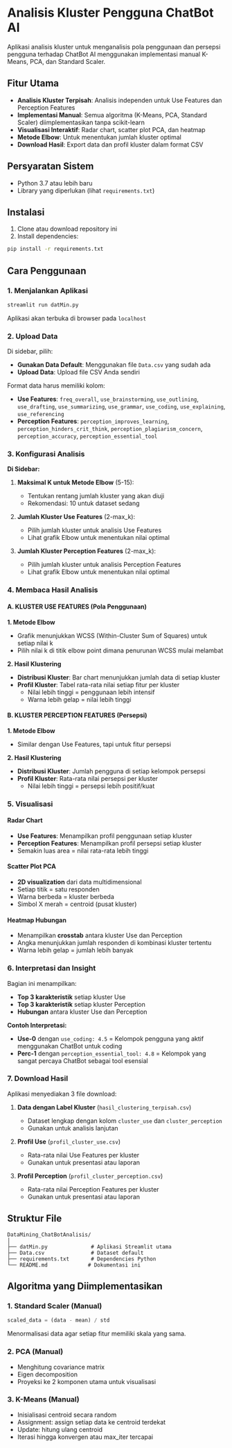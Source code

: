 # Analisis Kluster Pengguna ChatBot AI

Aplikasi analisis kluster untuk menganalisis pola penggunaan dan persepsi pengguna terhadap ChatBot AI menggunakan implementasi manual K-Means, PCA, dan Standard Scaler.

## Fitur Utama

- **Analisis Kluster Terpisah**: Analisis independen untuk Use Features dan Perception Features
- **Implementasi Manual**: Semua algoritma (K-Means, PCA, Standard Scaler) diimplementasikan tanpa scikit-learn
- **Visualisasi Interaktif**: Radar chart, scatter plot PCA, dan heatmap
- **Metode Elbow**: Untuk menentukan jumlah kluster optimal
- **Download Hasil**: Export data dan profil kluster dalam format CSV

## Persyaratan Sistem

- Python 3.7 atau lebih baru
- Library yang diperlukan (lihat `requirements.txt`)

## Instalasi

1. Clone atau download repository ini
2. Install dependencies:
```bash
pip install -r requirements.txt
```

## Cara Penggunaan

### 1. Menjalankan Aplikasi

```bash
streamlit run datMin.py
```

Aplikasi akan terbuka di browser pada `localhost`

### 2. Upload Data

Di sidebar, pilih:
- **Gunakan Data Default**: Menggunakan file `Data.csv` yang sudah ada
- **Upload Data**: Upload file CSV Anda sendiri

Format data harus memiliki kolom:
- **Use Features**: `freq_overall`, `use_brainstorming`, `use_outlining`, `use_drafting`, `use_summarizing`, `use_grammar`, `use_coding`, `use_explaining`, `use_referencing`
- **Perception Features**: `perception_improves_learning`, `perception_hinders_crit_think`, `perception_plagiarism_concern`, `perception_accuracy`, `perception_essential_tool`

### 3. Konfigurasi Analisis

**Di Sidebar:**

1. **Maksimal K untuk Metode Elbow** (5-15): 
   - Tentukan rentang jumlah kluster yang akan diuji
   - Rekomendasi: 10 untuk dataset sedang

2. **Jumlah Kluster Use Features** (2-max_k):
   - Pilih jumlah kluster untuk analisis Use Features
   - Lihat grafik Elbow untuk menentukan nilai optimal

3. **Jumlah Kluster Perception Features** (2-max_k):
   - Pilih jumlah kluster untuk analisis Perception Features
   - Lihat grafik Elbow untuk menentukan nilai optimal

### 4. Membaca Hasil Analisis

#### A. KLUSTER USE FEATURES (Pola Penggunaan)

**1. Metode Elbow**
- Grafik menunjukkan WCSS (Within-Cluster Sum of Squares) untuk setiap nilai k
- Pilih nilai k di titik elbow point dimana penurunan WCSS mulai melambat

**2. Hasil Klustering**
- **Distribusi Kluster**: Bar chart menunjukkan jumlah data di setiap kluster
- **Profil Kluster**: Tabel rata-rata nilai setiap fitur per kluster
  - Nilai lebih tinggi = penggunaan lebih intensif
  - Warna lebih gelap = nilai lebih tinggi

#### B. KLUSTER PERCEPTION FEATURES (Persepsi)

**1. Metode Elbow**
- Similar dengan Use Features, tapi untuk fitur persepsi

**2. Hasil Klustering**
- **Distribusi Kluster**: Jumlah pengguna di setiap kelompok persepsi
- **Profil Kluster**: Rata-rata nilai persepsi per kluster
  - Nilai lebih tinggi = persepsi lebih positif/kuat

### 5. Visualisasi

#### Radar Chart
- **Use Features**: Menampilkan profil penggunaan setiap kluster
- **Perception Features**: Menampilkan profil persepsi setiap kluster
- Semakin luas area = nilai rata-rata lebih tinggi

#### Scatter Plot PCA
- **2D visualization** dari data multidimensional
- Setiap titik = satu responden
- Warna berbeda = kluster berbeda
- Simbol X merah = centroid (pusat kluster)

#### Heatmap Hubungan
- Menampilkan **crosstab** antara kluster Use dan Perception
- Angka menunjukkan jumlah responden di kombinasi kluster tertentu
- Warna lebih gelap = jumlah lebih banyak

### 6. Interpretasi dan Insight

Bagian ini menampilkan:
- **Top 3 karakteristik** setiap kluster Use
- **Top 3 karakteristik** setiap kluster Perception
- **Hubungan** antara kluster Use dan Perception

**Contoh Interpretasi:**
- **Use-0** dengan `use_coding: 4.5` = Kelompok pengguna yang aktif menggunakan ChatBot untuk coding
- **Perc-1** dengan `perception_essential_tool: 4.8` = Kelompok yang sangat percaya ChatBot sebagai tool esensial

### 7. Download Hasil

Aplikasi menyediakan 3 file download:

1. **Data dengan Label Kluster** (`hasil_clustering_terpisah.csv`)
   - Dataset lengkap dengan kolom `cluster_use` dan `cluster_perception`
   - Gunakan untuk analisis lanjutan

2. **Profil Use** (`profil_cluster_use.csv`)
   - Rata-rata nilai Use Features per kluster
   - Gunakan untuk presentasi atau laporan

3. **Profil Perception** (`profil_cluster_perception.csv`)
   - Rata-rata nilai Perception Features per kluster
   - Gunakan untuk presentasi atau laporan

## Struktur File

```
DataMining_ChatBotAnalisis/
│
├── datMin.py              # Aplikasi Streamlit utama
├── Data.csv               # Dataset default
├── requirements.txt       # Dependencies Python
└── README.md             # Dokumentasi ini
```

## Algoritma yang Diimplementasikan

### 1. Standard Scaler (Manual)
```python
scaled_data = (data - mean) / std
```
Menormalisasi data agar setiap fitur memiliki skala yang sama.

### 2. PCA (Manual)
- Menghitung covariance matrix
- Eigen decomposition
- Proyeksi ke 2 komponen utama untuk visualisasi

### 3. K-Means (Manual)
- Inisialisasi centroid secara random
- Assignment: assign setiap data ke centroid terdekat
- Update: hitung ulang centroid
- Iterasi hingga konvergen atau max_iter tercapai